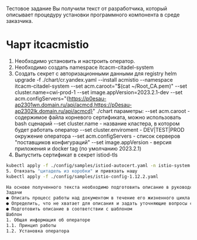 ﻿Тестовое задание
Вы получили текст от разработчика, который описывает процедуру установки программного компонента в среде заказчика. 
# Чарт itcacmistio
1. Необходимо установить и настроить оператор. 
2. Необходимо создать namespace itcacm-citadel-system
3. Создать секрет с авторизационными данными для registry 
helm upgrade -f ./chart/cr.yandex.yaml  --install acmistio --namespace itcacm-citadel-system --set acm.caroot="$(cat ~/Root_CA.pem)"  --set cluster.name=cwi-prod-1 --set image.appVersion=2023.2.1-dev --set acm.configServers="{https://p0esau-ap2301wn.domain.ru/api/acmcd,https://p0esau-ap2302lk.domain.ru/api/acmcd}"  ./chart
параметры:
--set acm.caroot  - содержимое файла корневого сертификата, можно использовать bash сценарий 
--set cluster.name - название кластера, в котором будет работать оператор
--set cluster.enviroment - DEV|TEST|PROD окружение оператора
--set acm.configServers - список серверов "поставщиков конфигураций"
--set image.appVersion - версия приложения и docker tag (по умолчанию 2023.2.1)
4. Выпустить сертификат в секрет istiod-tls
```sh
kubectl apply -f ./config/samples/istiod-autocert.yaml -n istio-system
5. Отвязать "цитадель из коробки" и привязать нашу
kubectl apply -f ./config/samples/istio-config-1.12.2.yaml

На основе полученного текста необходимо подготовить описание в руководстве, в соответствии с приведенным шаблоном.  Описание должно быть приведено в объеме, достаточном для установки компоненты техническим специалистом, поверхностно знакомым с принципом работы и настройки среды k8s/Istio.
Задачи
● Описать процесс работы над документом в течение его жизненного цикла.
● Определить, что не хватает для описания и задать уточняющие вопросы специалистам
● Подготовить описание в соответствии с шаблоном
Шаблон
1. Общая информация об операторе
1.1. Принцип работы
1.2. Установка оператора


